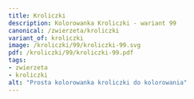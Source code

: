 ```yaml
---
title: Kroliczki
description: Kolorowanka Kroliczki - wariant 99
canonical: /zwierzeta/kroliczki
variant_of: kroliczki
image: /kroliczki/99/kroliczki-99.svg
pdf: /kroliczki/99/kroliczki-99.pdf
tags:
- zwierzeta
- kroliczki
alt: "Prosta kolorowanka kroliczki do kolorowania"
---
```

